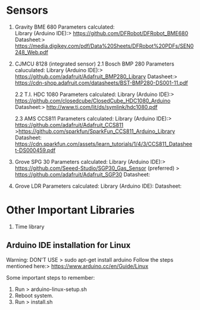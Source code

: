 # Sensors

1. Gravity BME 680
  Parameters calculated: 
  <br>Library (Arduino IDE):> https://github.com/DFRobot/DFRobot_BME680 
  <br>Datasheet:> https://media.digikey.com/pdf/Data%20Sheets/DFRobot%20PDFs/SEN0248_Web.pdf 
  
2. CJMCU 8128 (integrated sensor)
    2.1 Bosch BMP 280
      Parameters caluculated:
      Library (Arduino IDE):> https://github.com/adafruit/Adafruit_BMP280_Library
      Datasheet:> https://cdn-shop.adafruit.com/datasheets/BST-BMP280-DS001-11.pdf
      
     2.2 T.I. HDC 1080
      Parameters calculated:
      Library (Arduino IDE):> https://github.com/closedcube/ClosedCube_HDC1080_Arduino
      Datasheet:> http://www.ti.com/lit/ds/symlink/hdc1080.pdf
      
     2.3 AMS CCS811
      Parameters calculated:
      Library (Arduino IDE):> https://github.com/adafruit/Adafruit_CCS811
                             >https://github.com/sparkfun/SparkFun_CCS811_Arduino_Library
      Datasheet: https://cdn.sparkfun.com/assets/learn_tutorials/1/4/3/CCS811_Datasheet-DS000459.pdf
      
      
3. Grove SPG 30
  Parameters calculated:
  Library (Arduino IDE):> https://github.com/Seeed-Studio/SGP30_Gas_Sensor (preferred)
                        > https://github.com/adafruit/Adafruit_SGP30
  Datasheet:
  
4. Grove LDR
  Parameters calculated:
  Library (Arduino IDE):
  Datasheet:
  
  
# Other Important Libraries

1. Time library


## Arduino IDE installation for Linux 
Warning: DON'T USE > sudo apt-get install arduino
Follow the steps mentioned here:> https://www.arduino.cc/en/Guide/Linux 

Some important steps to remember:
1. Run > arduino-linux-setup.sh
2. Reboot system.
3. Run > install.sh
